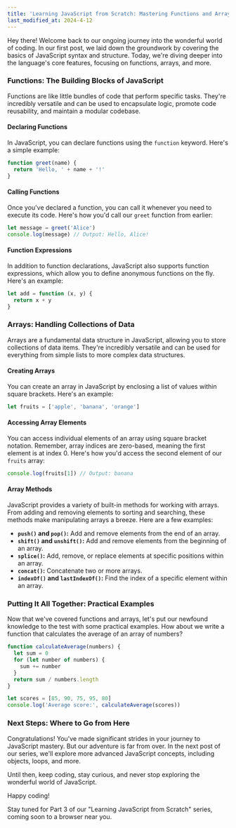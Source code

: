 ```yaml
---
title: 'Learning JavaScript from Scratch: Mastering Functions and Arrays (Part 2)'
last_modified_at: 2024-4-12
---
```


Hey there! Welcome back to our ongoing journey into the wonderful world of coding. In our first post, we laid down the groundwork by covering the basics of JavaScript syntax and structure. Today, we're diving deeper into the language's core features, focusing on functions, arrays, and more.

### Functions: The Building Blocks of JavaScript

Functions are like little bundles of code that perform specific tasks. They're incredibly versatile and can be used to encapsulate logic, promote code reusability, and maintain a modular codebase.

#### Declaring Functions

In JavaScript, you can declare functions using the `function` keyword. Here's a simple example:

```javascript
function greet(name) {
  return 'Hello, ' + name + '!'
}
```

#### Calling Functions

Once you've declared a function, you can call it whenever you need to execute its code. Here's how you'd call our `greet` function from earlier:

```javascript
let message = greet('Alice')
console.log(message) // Output: Hello, Alice!
```

#### Function Expressions

In addition to function declarations, JavaScript also supports function expressions, which allow you to define anonymous functions on the fly. Here's an example:

```javascript
let add = function (x, y) {
  return x + y
}
```

### Arrays: Handling Collections of Data

Arrays are a fundamental data structure in JavaScript, allowing you to store collections of data items. They're incredibly versatile and can be used for everything from simple lists to more complex data structures.

#### Creating Arrays

You can create an array in JavaScript by enclosing a list of values within square brackets. Here's an example:

```javascript
let fruits = ['apple', 'banana', 'orange']
```

#### Accessing Array Elements

You can access individual elements of an array using square bracket notation. Remember, array indices are zero-based, meaning the first element is at index 0. Here's how you'd access the second element of our `fruits` array:

```javascript
console.log(fruits[1]) // Output: banana
```

#### Array Methods

JavaScript provides a variety of built-in methods for working with arrays. From adding and removing elements to sorting and searching, these methods make manipulating arrays a breeze. Here are a few examples:

- **`push()` and `pop()`:** Add and remove elements from the end of an array.
- **`shift()` and `unshift()`:** Add and remove elements from the beginning of an array.
- **`splice()`:** Add, remove, or replace elements at specific positions within an array.
- **`concat()`:** Concatenate two or more arrays.
- **`indexOf()` and `lastIndexOf()`:** Find the index of a specific element within an array.

### Putting It All Together: Practical Examples

Now that we've covered functions and arrays, let's put our newfound knowledge to the test with some practical examples. How about we write a function that calculates the average of an array of numbers?

```javascript
function calculateAverage(numbers) {
  let sum = 0
  for (let number of numbers) {
    sum += number
  }
  return sum / numbers.length
}

let scores = [85, 90, 75, 95, 80]
console.log('Average score:', calculateAverage(scores))
```

### Next Steps: Where to Go from Here

Congratulations! You've made significant strides in your journey to JavaScript mastery. But our adventure is far from over. In the next post of our series, we'll explore more advanced JavaScript concepts, including objects, loops, and more.

Until then, keep coding, stay curious, and never stop exploring the wonderful world of JavaScript.

Happy coding!

Stay tuned for Part 3 of our "Learning JavaScript from Scratch" series, coming soon to a browser near you.

